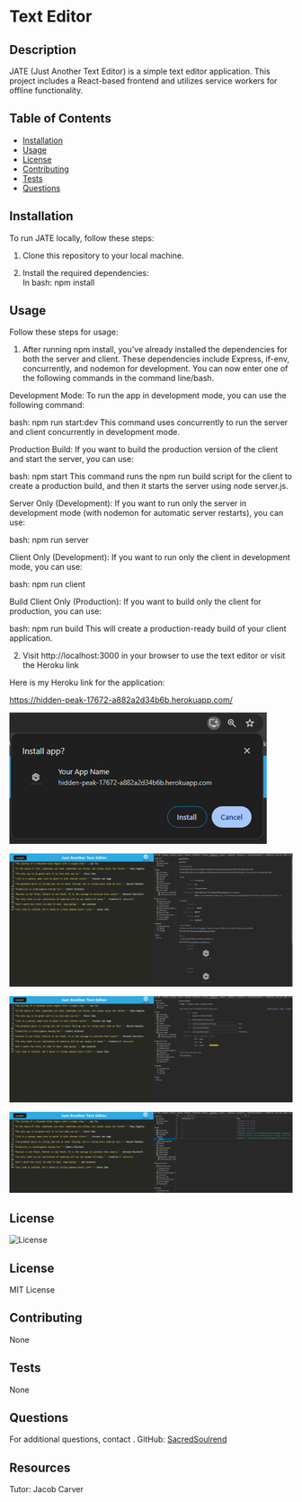 # Text Editor

## Description
JATE (Just Another Text Editor) is a simple text editor application. This project includes a React-based frontend and utilizes service workers for offline functionality.

## Table of Contents
- [Installation](#installation)
- [Usage](#usage)
- [License](#license)
- [Contributing](#contributing)
- [Tests](#tests)
- [Questions](#questions)

## Installation
To run JATE locally, follow these steps:

1. Clone this repository to your local machine.

2. Install the required dependencies:<br> 
In bash: npm install<br> 

## Usage
Follow these steps for usage:

1. After running npm install, you've already installed the dependencies for both the server and client. These dependencies include Express, if-env, concurrently, and nodemon for development.  You can now enter one of the following commands in the command line/bash.

Development Mode:
To run the app in development mode, you can use the following command:

bash: npm run start:dev
This command uses concurrently to run the server and client concurrently in development mode.

Production Build:
If you want to build the production version of the client and start the server, you can use:

bash: npm start
This command runs the npm run build script for the client to create a production build, and then it starts the server using node server.js.

Server Only (Development):
If you want to run only the server in development mode (with nodemon for automatic server restarts), you can use:

bash: npm run server

Client Only (Development):
If you want to run only the client in development mode, you can use:

bash: npm run client

Build Client Only (Production):
If you want to build only the client for production, you can use:

bash: npm run build
This will create a production-ready build of your client application.

2. Visit http://localhost:3000 in your browser to use the text editor or visit the Heroku link<br>

Here is my Heroku link for the application:

https://hidden-peak-17672-a882a2d34b6b.herokuapp.com/

![Alt text](assets/pics/install.png)

![Alt text](assets/pics/manifest.png)

![Alt text](<assets/pics/service worker.png>)

![Alt text](<assets/pics/indexedDB stoarage.png>)

## License
![License](https://img.shields.io/badge/license-MIT-yellow)

## License

MIT License

## Contributing
None

## Tests
None

## Questions
For additional questions, contact .
GitHub: [SacredSoulrend](https://github.com/SacredSoulrend)

## Resources
Tutor: Jacob Carver